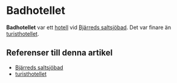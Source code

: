 # Badhotellet

**Badhotellet** var ett [hotell](hotell) vid [Bjärreds saltsjöbad](bjärreds%20saltsjöbad). Det var finare än [turisthotellet](turisthotellet).

## Referenser till denna artikel

* [Bjärreds saltsjöbad](bjärreds%20saltsjöbad)
* [turisthotellet](turisthotellet)
